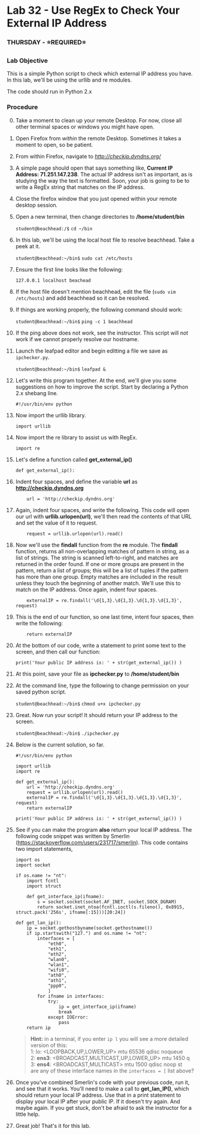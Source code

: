 # Lab 32 - Use RegEx to Check Your External IP Address

### THURSDAY - &#x2B50;REQUIRED&#x2B50;

### Lab Objective
This is a simple Python script to check which external IP address you have. In this lab, we'll be using the urllib and re modules.

The code should run in Python 2.x

### Procedure

0. Take a moment to clean up your remote Desktop. For now, close all other terminal spaces or windows you might have open.

0. Open Firefox from *within* the remote Desktop. Sometimes it takes a moment to open, so be patient.

0. From within Firefox, navigate to *http://checkip.dyndns.org/*

0. A simple page should open that says something like, **Current IP Address: 71.251.147.238**. The actual IP address isn't as important, as is studying the way the text is formatted. Soon, your job is going to be to write a RegEx string that matches on the IP address.

0. Close the firefox window that you just opened within your remote desktop session.

0. Open a new terminal, then change directories to **/home/student/bin**

    `student@beachhead:/$` `cd ~/bin`
    
0. In this lab, we'll be using the local host file to resolve beachhead. Take a peek at it.

    `student@beachhead:~/bin$` `sudo cat /etc/hosts`

0. Ensure the first line looks like the following:

    ```
    127.0.0.1 localhost beachead
    ```
    
0. If the host file doesn't mention beachhead, edit the file (`sudo vim /etc/hosts`) and add beachhead so it can be resolved.

0. If things are working properly, the following command should work:

    `student@beachhead:~/bin$` `ping -c 1 beachhead`

0. If the ping above does not work, see the instructor. This script will not work if we cannot properly resolve our hostname.

0. Launch the leafpad editor and begin editting a file we save as `ipchecker.py`.

    `student@beachhead:~/bin$` `leafpad &`
    
0. Let's write this program together. At the end, we'll give you some suggestions on how to improve the script. Start by declaring a Python 2.x shebang line.

    ```
    #!/usr/bin/env python
    ```

0. Now import the urllib library.

    ```
    import urllib
    ```

0. Now import the re library to assist us with RegEx.

    ```
    import re
    ```
    
0. Let's define a function called **get_external_ip()**

    ```
    def get_external_ip():
    ```
    
0. Indent four spaces, and define the variable **url** as **http://checkip.dyndns.org**

    ```
        url = 'http://checkip.dyndns.org'
    ```
    
0. Again, indent four spaces, and write the following. This code will open our url with **urllib.urlopen(url)**, we'll then read the contents of that URL and set the value of it to request.

    ```
        request = urllib.urlopen(url).read()
    ```

0. Now we'll use the **findall** function from the **re** module. The **findall** function, returns all non-overlapping matches of pattern in string, as a list of strings. The string is scanned left-to-right, and matches are returned in the order found. If one or more groups are present in the pattern, return a list of groups; this will be a list of tuples if the pattern has more than one group. Empty matches are included in the result unless they touch the beginning of another match. We'll use this to match on the IP address. Once again, indent four spaces.

    ```
        externalIP = re.findall('\d{1,3}.\d{1,3}.\d{1,3}.\d{1,3}', request)
    ```
    
0. This is the end of our function, so one last time, intent four spaces, then write the following:

    ```
        return externalIP
    ```
    
0. At the bottom of our code, write a statement to print some text to the screen, and then call our function:

    ```
    print('Your public IP address is: ' + str(get_external_ip()) )
    ```
    
0. At this point, save your file as **ipchecker.py** to **/home/student/bin**

0. At the command line, type the following to change permission on your saved python script.

    `student@beachhead:~/bin$` `chmod u+x ipchecker.py`

0. Great. Now run your script! It should return your IP address to the screen.

    `student@beachhead:~/bin$` `./ipchecker.py`

0. Below is the current solution, so far.

    ```
    #!/usr/bin/env python

    import urllib
    import re

    def get_external_ip():
        url = 'http://checkip.dyndns.org'
        request = urllib.urlopen(url).read()
        externalIP = re.findall('\d{1,3}.\d{1,3}.\d{1,3}.\d{1,3}', request)
        return externalIP

    print('Your public IP address is: ' + str(get_external_ip()) )
    ```

0. See if you can make the program **also** return your local IP address. The following code snippet was written by Smerlin (https://stackoverflow.com/users/231717/smerlin). This code contains two import statements, 

    ```
    import os
    import socket

    if os.name != "nt":
        import fcntl
        import struct

        def get_interface_ip(ifname):
            s = socket.socket(socket.AF_INET, socket.SOCK_DGRAM)
            return socket.inet_ntoa(fcntl.ioctl(s.fileno(), 0x8915, struct.pack('256s', ifname[:15]))[20:24])

    def get_lan_ip():
        ip = socket.gethostbyname(socket.gethostname())
        if ip.startswith("127.") and os.name != "nt":
            interfaces = [
                "eth0",
                "eth1",
                "eth2",
                "wlan0",
                "wlan1",
                "wifi0",
                "ath0",
                "ath1",
                "ppp0",
                ]
            for ifname in interfaces:
                try:
                    ip = get_interface_ip(ifname)
                    break
                except IOError:
                    pass
        return ip
    ```

    >**Hint:** in a terminal, if you enter `ip l` you will see a more detailed version of this:  
    >1: lo: <LOOPBACK,UP,LOWER_UP> mtu 65536 qdisc noqueue  
    >2: **ens3**: <BROADCAST,MULTICAST,UP,LOWER_UP> mtu 1450 q  
    >3: **ens4**: <BROADCAST,MULTICAST> mtu 1500 qdisc noop st  
    >are any of these interface names in the `interfaces = [` list above?  

0. Once you've combined Smerlin's code with your previous code, run it, and see that it works. You'll need to make a call to **get_lan_IP()**, which should return your local IP address. Use that in a print statement to display your local IP after your public IP. If it doesn't try again. And maybe again. If you get stuck, don't be afraid to ask the instructor for a little help.

0. Great job! That's it for this lab.
